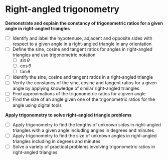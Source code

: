 # Right-angled trigonometry
**Demonstrate and explain the constancy of trigonometric ratios for a given angle in right-angled triangles**
- [ ] Identify and label the hypotenuse, adjacent and opposite sides with respect to a given angle in a right-angled triangle in any orientation
- [ ] Define the sine, cosine and tangent ratios for angles in right-angled triangles and use trigonometric notation
	- [ ] $\sin \theta$
	- [ ] $\cos \theta$ 
	- [ ] $\tan \theta$
- [ ] Identify the sine, cosine and tangent ratios in a right-angled triangle
- [ ] Verify the constancy of the sine, cosine and tangent ratios for a given angle by applying knowledge of similar right-angled triangles
- [ ] Find approximations of the trigonometric ratios for a given angle
- [ ] Find the size of an angle given one of the trigonometric ratios for the angle using digital tools

**Apply trigonometry to solve right-angled triangle problems**
- [ ] Apply trigonometry to find the lengths of unknown sides in right-angled triangles with a given angle including angles in degrees and minutes
- [ ] Apply trigonometry to find the size of unknown angles in right-angled triangles including in degrees and minutes
- [ ] Solve a variety of practical problems involving trigonometric ratios in right-angled triangles